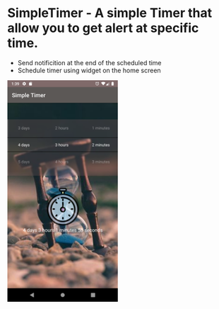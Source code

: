# SimpleTimer - A simple Timer that allow you to get alert at specific time.
* Send notificition at the end of the scheduled time
* Schedule timer using widget on the home screen
<img src="https://github.com/elhananperel/SimpleTimer/blob/master/screenShots/Screenshot_1595425146.png" width="250"/>
